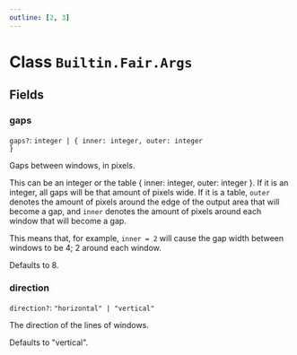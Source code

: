 ```yaml
---
outline: [2, 3]
---
```


# Class `Builtin.Fair.Args`




## Fields

### gaps <Badge type="danger" text="nullable" />

`gaps?`: <code>integer | { inner: integer, outer: integer }</code>

Gaps between windows, in pixels.

This can be an integer or the table { inner: integer, outer: integer }.
If it is an integer, all gaps will be that amount of pixels wide.
If it is a table, `outer` denotes the amount of pixels around the
edge of the output area that will become a gap, and
`inner` denotes the amount of pixels around each window that
will become a gap.

This means that, for example, `inner = 2` will cause the gap
width between windows to be 4; 2 around each window.

Defaults to 8.

### direction <Badge type="danger" text="nullable" />

`direction?`: <code>"horizontal" | "vertical"</code>

The direction of the lines of windows.

Defaults to "vertical".



